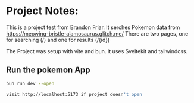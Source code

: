 # Project Notes:

This is a project test from Brandon Friar.
It serches Pokemon data from https://meowing-bristle-alamosaurus.glitch.me/
There are two pages, one for searching (/) and one for results (/{id})

The Project was setup with vite and bun. It uses Sveltekit and tailwindcss.


## Run the pokemon App
```bash
bun run dev --open

visit http://localhost:5173 if project doesn't open
